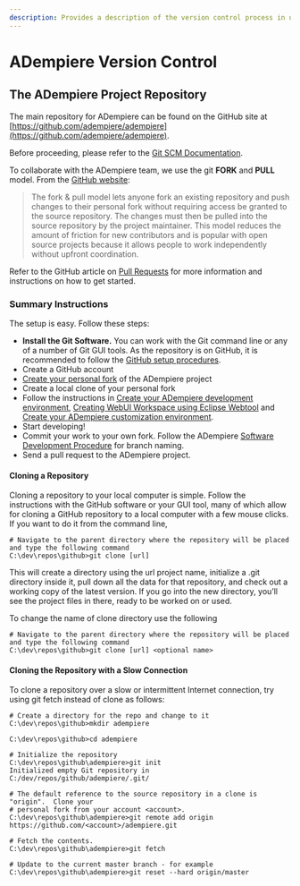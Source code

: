 ```yaml
---
description: Provides a description of the version control process in use.
---
```


# ADempiere Version Control

## The ADempiere Project Repository

The main repository for ADempiere can be found on the GitHub site at [https://github.com/adempiere/adempiere](https://github.com/adempiere/adempiere).

Before proceeding, please refer to the [Git SCM Documentation](http://git-scm.com/doc).

To collaborate with the ADempiere team, we use the git **FORK** and **PULL** model. From the [GitHub website](https://help.github.com/articles/using-pull-requests/#fork--pull):

> The fork & pull model lets anyone fork an existing repository and push changes to their personal fork without requiring access be granted to the source repository. The changes must then be pulled into the source repository by the project maintainer. This model reduces the amount of friction for new contributors and is popular with open source projects because it allows people to work independently without upfront coordination.

Refer to the GitHub article on [Pull Requests](https://help.github.com/articles/using-pull-requests) for more information and instructions on how to get started.

### Summary Instructions

The setup is easy. Follow these steps:

* **Install the Git Software.** You can work with the Git command line or any of a number of Git GUI tools. As the repository is on GitHub, it is recommended to follow the [GitHub setup procedures](https://help.github.com/articles/set-up-git/).
* Create a GitHub account
* [Create your personal fork](https://help.github.com/articles/fork-a-repo/) of the ADempiere project
* Create a local clone of your personal fork
* Follow the instructions in [Create your ADempiere development environment](http://wiki.adempiere.net/Create_your_ADempiere_development_environment), [Creating WebUI Workspace using Eclipse Webtool](http://wiki.adempiere.net/Creating_WebUI_Workspace_using_Eclipse_Webtool) and [Create your ADempiere customization environment](http://wiki.adempiere.net/Create_your_ADempiere_customization_environment).
* Start developing!
* Commit your work to your own fork. Follow the ADempiere [Software Development Procedure](software-development-procedure.md) for branch naming.
* Send a pull request to the ADempiere project.

#### Cloning a Repository

Cloning a repository to your local computer is simple. Follow the instructions with the GitHub software or your GUI tool, many of which allow for cloning a GitHub repository to a local computer with a few mouse clicks. If you want to do it from the command line,

```text
# Navigate to the parent directory where the repository will be placed and type the following command
C:\dev\repos\github>git clone [url]
```

This will create a directory using the url project name, initialize a .git directory inside it, pull down all the data for that repository, and check out a working copy of the latest version. If you go into the new directory, you’ll see the project files in there, ready to be worked on or used.

To change the name of clone directory use the following

```text
# Navigate to the parent directory where the repository will be placed and type the following command
C:\dev\repos\github>git clone [url] <optional name>
```

#### Cloning the Repository with a Slow Connection

To clone a repository over a slow or intermittent Internet connection, try using git fetch instead of clone as follows:

```text
# Create a directory for the repo and change to it
C:\dev\repos\github>mkdir adempiere

C:\dev\repos\github>cd adempiere

# Initialize the repository
C:\dev\repos\github\adempiere>git init
Initialized empty Git repository in C:/dev/repos/github/adempiere/.git/

# The default reference to the source repository in a clone is "origin".  Clone your
# personal fork from your account <account>.
C:\dev\repos\github\adempiere>git remote add origin https://github.com/<account>/adempiere.git

# Fetch the contents.
C:\dev\repos\github\adempiere>git fetch

# Update to the current master branch - for example
C:\dev\repos\github\adempiere>git reset --hard origin/master
```

